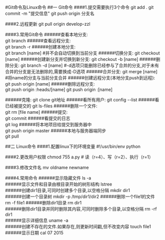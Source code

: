 #Git命令及Linux命令
##一 Git命令
####1.提交需要执行3个命令
	git add .
	git commit -m "提交信息"
	git push origin 分支名
  
####2.远程更新
	git pull origin develop-zzl 

####3.常用Git命令
######查看本地分支:  
	git branch
######查看远程分支:  
	git branch -r
######创建本地分支:  
	git branch [name]   #并不会自动切换到当前分支
######切换分支: 
	git checkout [name]
######创建新分支并切换到新分支:
	git checkout -b [name]
######删除分支: 
	git branch -d [name]   #-d选项只能删除已经参与了合并的分支,对于未有合并的分支是无法删除的,需要换成-D选项
######合并分支: 
	git merge [name]    #将name的分支与当前分支合并
######创建远程分支(本地分支push到远程): 
	git push origin [name]
######删除远程分支:  
	git push origin :heads/[name] 
	git push origin :[name]
				   
######克隆:
	git clone git地址
######看所有用户:
	git config --list
######看已经被提交的 
	git ls-files
######删除一个文件:  
	git rm [file name]
######提交:          
	git commit
######看提交的日志   
	git log
######将本地项目给提交到服务器中   
	git push origin master
######本地与服务器端同步  
	git pull

##二 Linux命令	
####1.配置linux下的环境变量
	#!/usr/bin/env python

####2.更改用户权限
	chmod 755 a.py     # 读（r=4）、写（r=2）、执行（r=1）

####3.修改文件名
	mv oldname newname

####4.常用命令 
######显示隐藏文件
	ls -a  
######显示文件和目录由根目录开始的树形结构
	lstree  
######创建dir1目录,可同时创建多个目录,以空格分隔
	mkdir dir1  
######创建一个目录树
	mkdir -p /tmp/dir1/dir2 
######删除一个file1的文件
	rm -f file1 
######删除dir1目录
	rm dir1      
######删除dir1目录并同时删除其内容,可同时删除多个目录,以空格分隔
	rm -rf dir1  
######显示详细信息
	uname -a     
######创建不存在的文件.如果存在,则更新时间戳,但不改变内容
	touch file1  
######显示日期
	cal 07 2015 
    